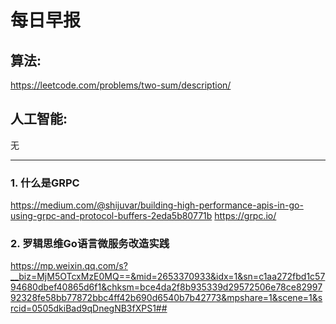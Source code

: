 # 每日早报

## 算法:
https://leetcode.com/problems/two-sum/description/

## 人工智能:

无

---------------------------------------------

### 1. 什么是GRPC
https://medium.com/@shijuvar/building-high-performance-apis-in-go-using-grpc-and-protocol-buffers-2eda5b80771b 
https://grpc.io/

### 2. 罗辑思维Go语言微服务改造实践
https://mp.weixin.qq.com/s?__biz=MjM5OTcxMzE0MQ==&mid=2653370933&idx=1&sn=c1aa272fbd1c5794680dbef40865d6f1&chksm=bce4da2f8b935339d29572506e78ce8299792328fe58bb77872bbc4ff42b690d6540b7b42773&mpshare=1&scene=1&srcid=0505dkiBad9qDnegNB3fXPS1##

